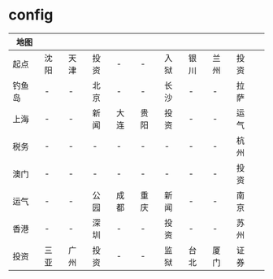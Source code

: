 # config

地图|||||||||||
---|---|---|---|---|---|---|---|---|---|---
起点|沈阳|天津|投资|-|-|入狱|银川|兰州|投资
钓鱼岛|-|-|北京|-|-|长沙|-|-|拉萨
上海|-|-|新闻|大连|贵阳|投资|-|-|运气
税务|-|-|-|-|-|-|-|-|杭州
澳门|-|-|-|-|-|-|-|-|投资
运气|-|-|公园|成都|重庆|新闻|-|-|南京
香港|-|-|深圳|-|-|投资|-|-|苏州
投资|三亚|广州|投资|-|-|监狱|台北|厦门|证券

